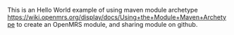 This is an Hello World example of using maven module archetype
https://wiki.openmrs.org/display/docs/Using+the+Module+Maven+Archetype
to create an OpenMRS module, and sharing module on github.